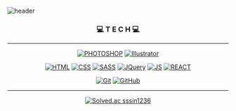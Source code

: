 
![header](https://capsule-render.vercel.app/api?type=waving&color=0:F8B195,50:F67280,100:C06C84&width=100%&height=300&section=header&text=WELCOME&fontSize=50&fontColor=f7f5f5&animation=twinkling&fontAlign=80&fontAlignY=60)

<div align=center>

### 💻 T E C H 💻
---

[![PHOTOSHOP](https://img.shields.io/badge/Photoshop-31A8FF?style=flat-square&logo=AdobePhotoshop&logoColor=black)](github.com/Joowon0220/TODO-List)
[![Illustrator](https://img.shields.io/badge/Illustrator-FF9A00?style=flat-square&logo=AdobeIllustrator&logoColor=black)](github.com/Joowon0220/TODO-List)

[![HTML](https://img.shields.io/badge/HTML-E34F26?style=flat-square&logo=HTML5&logoColor=white)](github.com/Joowon0220/TODO-List)
[![CSS](https://img.shields.io/badge/CSS-1572B6?style=flat-square&logo=CSS3&logoColor=white)](github.com/Joowon0220/TODO-List)
[![SASS](https://img.shields.io/badge/SASS-CC6699?style=flat-square&logo=sass&logoColor=white)](github.com/Joowon0220/TODO-List)
[![JQuery](https://img.shields.io/badge/jQuery-0769AD?style=flat-square&logo=jQuery&logoColor=white)](github.com/Joowon0220/TODO-List)
[![JS](https://img.shields.io/badge/JavaScript-F7DF1E?style=flat-square&logo=JavaScript&logoColor=black)](github.com/Joowon0220/TODO-List)
[![REACT](https://img.shields.io/badge/React-61DAFB?style=flat-square&logo=React&logoColor=black)](github.com/Joowon0220/TODO-List)

[![Git](https://img.shields.io/badge/Git-F05032?style=flat-square&logo=Git&logoColor=white)](github.com/Joowon0220/TODO-List)
[![GitHub](https://img.shields.io/badge/GitHub-181717?style=flat-square&logo=GitHub&logoColor=white)](github.com/Joowon0220/TODO-List)

---
[![Solved.ac
sssin1236](http://mazassumnida.wtf/api/v2/generate_badge?boj={handle})](https://solved.ac/{handle})

